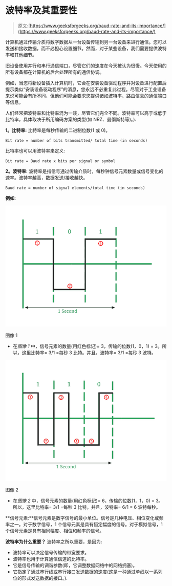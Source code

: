 # 波特率及其重要性

> 原文:[https://www.geeksforgeeks.org/baud-rate-and-its-importance/](https://www.geeksforgeeks.org/baud-rate-and-its-importance/)

计算机通过传输介质将数字数据从一台设备传输到另一台设备来进行通信。您可以发送和接收数据，而不必担心设置细节。然而，对于某些设备，我们需要提供波特率和其他细节。

旧设备使用并行和串行通信端口，尽管它们的速度在今天被认为很慢。今天使用的所有设备都在计算机的后台处理所有的通信协调。

例如，当您将新设备插入计算机时，它会在安装设备驱动程序并对设备进行配置后提示类似“安装设备驱动程序”的消息，您永远不必重复此过程。尽管对于工业设备来说可能会有所不同，但他们可能会要求您提供诸如波特率、路由信息的通信端口等信息。

人们经常把波特率和比特率混为一谈，尽管它们完全不同。波特率可以高于或低于比特率，具体取决于所用编码方案的类型(如 NRZ、曼彻斯特等)。).

**1。比特率:**
比特率是每秒传输的二进制位数(1 或 0)。

```
Bit rate = number of bits transmitted/ total time (in seconds)
```

比特率也可以用波特率来定义:

```
Bit rate = Baud rate x bits per signal or symbol
```

**2。波特率:**
波特率是指信号通过传输介质时，每秒钟信号元素数量或信号变化的速率。波特率越高，数据发送/接收越快。

```
Baud rate = number of signal elements/total time (in seconds)
```

**例如:**

![Baud Rate](img/5d5561640cd4fa15f3be6875a394a7e1.png)

图像 1

*   在*图像 1* 中，信号元素的数量(用红色标记)= 3，传输的位数(1，0，1) = 3。所以，这里比特率= 3/1 =每秒 3 比特。并且，波特率= 3/1 =每秒 3 波特。

![Baud Rate](img/9bf577564f812dca32ae162bf2480bda.png)

图像 2

*   在*图像 2* 中，信号元素的数量(用红色标记)= 6，传输的位数(1，1，0) = 3。所以，这里比特率= 3/1 =每秒 3 比特。并且，波特率= 6/1 = 6 波特每秒。

**信号元素:**信号元素是数字信号的最小单位。信号是几种电压、相位变化或频率之一。对于数字信号，1 个信号元素是具有恒定幅度的信号。对于模拟信号，1 个信号元素是具有相同幅度、相位和频率的信号。

**波特率为什么重要？**
波特率之所以重要，是因为:

*   波特率可以决定信号传输的带宽要求。
*   波特率也用于计算通信信道的比特率。
*   它是信号传输的调谐参数(即，它调整数据网络中的网络拥塞)。
*   它指定了通过串行线或串行接口发送数据的速度(这是一种通过单线以一系列位的形式发送数据的接口。).